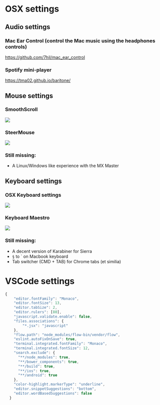 # OSX settings
## Audio settings
### Mac Ear Control (control the Mac music using the headphones controls)  
https://github.com/7hil/mac_ear_control

### Spotify mini-player
https://tma02.github.io/baritone/

## Mouse settings
### SmoothScroll
![](https://github.com/mmazzarolo/osx-settings/blob/master/smoothscroll.png)

### SteerMouse
![](https://github.com/mmazzarolo/osx-settings/blob/master/steermouse-cursor.png)

### Still missing:
- A Linux/Windows like experience with the MX Master

## Keyboard settings
### OSX Keyboard settings 
![](https://github.com/mmazzarolo/osx-settings/blob/master/keyboard-modifiers.png)

### Keyboard Maestro
![](https://github.com/mmazzarolo/osx-settings/blob/master/keyboardmaestro-application-switcher.png)

### Still missing:
- A decent version of Karabiner for Sierra
- `§` to ` on Macbook keyboard
- Tab switcher (CMD + TAB) for Chrome tabs (et similia)

# VSCode settings
```javascript
{
    "editor.fontFamily": "Monaco",
    "editor.fontSize": 13,
    "editor.tabSize": 2,
    "editor.rulers": [80],
    "javascript.validate.enable": false,
    "files.associations": {
        "*.jsx": "javascript"
    },
    "flow.path": "node_modules/flow-bin/vendor/flow",
    "eslint.autoFixOnSave": true,
    "terminal.integrated.fontFamily": "Monaco",
    "terminal.integrated.fontSize": 12,
    "search.exclude": {
      "**/node_modules": true,
      "**/bower_components": true,
      "**/build": true,
      "**/ios": true,
      "**/android": true
    },
    "color-highlight.markerType": "underline",
    "editor.snippetSuggestions": "bottom",
    "editor.wordBasedSuggestions": false
  }
